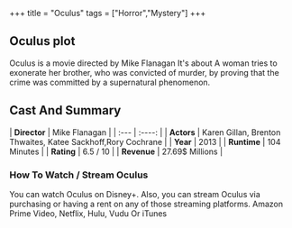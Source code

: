 +++
title = "Oculus"
tags = ["Horror","Mystery"]
+++
## Oculus plot
Oculus is a movie directed by Mike Flanagan It's about A woman tries to exonerate her brother, who was convicted of murder, by proving that the crime was committed by a supernatural phenomenon.
## Cast And Summary
| **Director**      | Mike Flanagan |
    | :---        |    :----:   |
    |  **Actors** | Karen Gillan, Brenton Thwaites, Katee Sackhoff,Rory Cochrane |
    | **Year**   | 2013    |
    |  **Runtime** | 104 Minutes |
    |  **Rating** | 6.5 / 10 | 
    |  **Revenue** | 27.69$ Millions |
### How To Watch / Stream Oculus
You can watch Oculus on Disney+.
Also, you can stream Oculus via purchasing or having a rent on any of those streaming platforms.
Amazon Prime Video, Netflix, Hulu, Vudu Or iTunes
